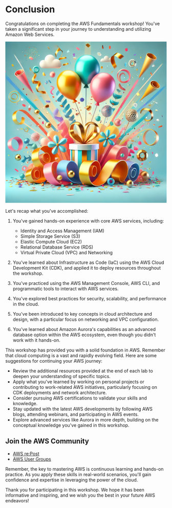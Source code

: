 # Conclusion

Congratulations on completing the AWS Fundamentals workshop! You've taken a significant step in your journey to understanding and utilizing Amazon Web Services.

![Congratulations!](media/congratulations.png)

Let's recap what you've accomplished:

1. You've gained hands-on experience with core AWS services, including:

   - Identity and Access Management (IAM)
   - Simple Storage Service (S3)
   - Elastic Compute Cloud (EC2)
   - Relational Database Service (RDS)
   - Virtual Private Cloud (VPC) and Networking

2. You've learned about Infrastructure as Code (IaC) using the AWS Cloud Development Kit (CDK), and applied it to deploy resources throughout the workshop.

3. You've practiced using the AWS Management Console, AWS CLI, and programmatic tools to interact with AWS services.

4. You've explored best practices for security, scalability, and performance in the cloud.

5. You've been introduced to key concepts in cloud architecture and design, with a particular focus on networking and VPC configuration.

6. You've learned about Amazon Aurora's capabilities as an advanced database option within the AWS ecosystem, even though you didn't work with it hands-on.

This workshop has provided you with a solid foundation in AWS. Remember that cloud computing is a vast and rapidly evolving field. Here are some suggestions for continuing your AWS journey:

- Review the additional resources provided at the end of each lab to deepen your understanding of specific topics.
- Apply what you've learned by working on personal projects or contributing to work-related AWS initiatives, particularly focusing on CDK deployments and network architecture.
- Consider pursuing AWS certifications to validate your skills and knowledge.
- Stay updated with the latest AWS developments by following AWS blogs, attending webinars, and participating in AWS events.
- Explore advanced services like Aurora in more depth, building on the conceptual knowledge you've gained in this workshop.

## Join the AWS Community

- [AWS re:Post](https://repost.aws/)
- [AWS User Groups](https://aws.amazon.com/developer/community/usergroups/)

Remember, the key to mastering AWS is continuous learning and hands-on practice. As you apply these skills in real-world scenarios, you'll gain confidence and expertise in leveraging the power of the cloud.

Thank you for participating in this workshop. We hope it has been informative and inspiring, and we wish you the best in your future AWS endeavors!
